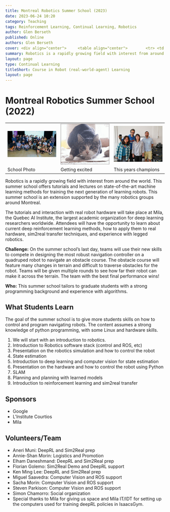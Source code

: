 ```yaml
---
title: Montreal Robotics Summer School (2023)
date: 2023-06-24 10:20
category: Teaching
tags: Reinforcement Learning, Continual Learning, Robotics 
author: Glen Berseth
published: Online
authors: Glen Berseth
cover: <div align="center">     <table align="center">        <tr> <td width="33%">   <img width="100%" src="/assets/projects/MRSS2023/SchoolPhoto.jpg"> </td>   <td width="33%">   <img width="100%" src="/assets/projects/MRSS2023/leggsAreGreat.gif"> </td>  <td width="33%">   <img width="100%" src="/assets/projects/MRSS2023/Winners.jpg"> </td> </tr><tr>    <td width="33%">   School Photo </td><td width="33%"> Getting excited </td><td width="33%">   This years champions </td> </tr> </table></div>
summary: Robotics is a rapidly growing field with interest from around the world. This summer school offers tutorials and lectures on state-of-the-art machine learning methods for training the next generation of learning robots. This summer school is an extension supported by the many robotics groups around Montreal. 
layout: page
type: Continual Learning
titleShort: Course in Robot (real-world-agent) Learning
layout: page
---
```


# Montreal Robotics Summer School (2022)

<div align="center">     <table align="center">        <tr> <td width="33%">   <img width="100%" src="/assets/projects/MRSS2023/SchoolPhoto.jpg"> </td>   <td width="33%">   <img width="100%" src="/assets/projects/MRSS2023/leggsAreGreat.gif"> </td>  <td width="33%">   <img width="100%" src="/assets/projects/MRSS2023/Winners.jpg"> </td> </tr><tr>    <td width="33%">   School Photo </td><td width="33%"> Getting excited </td><td width="33%">   This years champions </td> </tr> </table></div>

Robotics is a rapidly growing field with interest from around the world. This summer school offers tutorials and lectures on state-of-the-art machine learning methods for training the next generation of learning robots. This summer school is an extension supported by the many robotics groups around Montreal.

The tutorials and interaction with real robot hardware will take place at Mila, the Quebec AI Institute, the largest academic organization for deep learning researchers worldwide. Attendees will have the opportunity to learn about current deep reinforcement learning methods, how to apply them to real hardware, sim2real transfer techniques, and experience with legged robotics. 

**Challenge:** On the summer school’s last day, teams will use their new skills to compete in designing the most robust navigation controller on a quadruped robot to navigate an obstacle course. The obstacle course will feature many changes in terrain and difficult to traverse obstacles for the robot. Teams will be given multiple rounds to see how far their robot can make it across the terrain. The team with the best final performance wins!

**Who:** This summer school tailors to graduate students with a strong programming background and experience with algorithms.

## What Students Learn

The goal of the summer school is to give more students skills on how to control and program navigating robots. The content assumes a strong knowledge of python programming, with some Linux and hardware skills.

1. We will start with an introduction to robotics.
2. Introduction to Robotics software stack (control and ROS, etc)
3. Presentation on the robotics simulation and how to control the robot
4. State estimation
5. Introduction to deep learning and computer vision for state estimation
6. Presentation on the hardware and how to control the robot using Python
7. SLAM
8. Planning and planning with learned models
9. Introduction to reinforcement learning and sim2real transfer

## Sponsors

- Google
- L'Institute Courtios
- Mila

## Volunteers/Team
- Aneri Muni: DeepRL and Sim2Real prep
- Annie-Shan Morin: Logistics and Promotion
- Elham Daneshmand: DeepRL and Sim2Real prep
- Florian Golemo: Sim2Real Demo and DeepRL support
- Ken Ming Lee: DeepRL and Sim2Real prep
- Miguel Saavedra: Computer Vision and ROS support
- Sacha Morin: Computer Vision and ROS support
- Steven Parkison: Computer Vision and ROS support
- Simon Chamorro: Social organization
- Special thanks to Mila for giving us space and Mila IT/IDT for setting up the computers used for training deepRL policies in IsaacsGym.